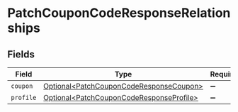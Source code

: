 # PatchCouponCodeResponseRelationships


## Fields

| Field                                                                                                  | Type                                                                                                   | Required                                                                                               | Description                                                                                            |
| ------------------------------------------------------------------------------------------------------ | ------------------------------------------------------------------------------------------------------ | ------------------------------------------------------------------------------------------------------ | ------------------------------------------------------------------------------------------------------ |
| `coupon`                                                                                               | [Optional\<PatchCouponCodeResponseCoupon>](../../models/components/PatchCouponCodeResponseCoupon.md)   | :heavy_minus_sign:                                                                                     | N/A                                                                                                    |
| `profile`                                                                                              | [Optional\<PatchCouponCodeResponseProfile>](../../models/components/PatchCouponCodeResponseProfile.md) | :heavy_minus_sign:                                                                                     | N/A                                                                                                    |